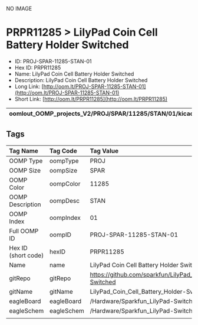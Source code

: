 


  
NO IMAGE  
# PRPR11285 > LilyPad Coin Cell Battery Holder Switched

- ID: PROJ-SPAR-11285-STAN-01
- Hex ID: PRPR11285
- Name: LilyPad Coin Cell Battery Holder Switched
- Description: LilyPad Coin Cell Battery Holder Switched
- Long Link: [http://oom.lt/PROJ-SPAR-11285-STAN-01](http://oom.lt/PROJ-SPAR-11285-STAN-01)
- Short Link: [http://oom.lt/PRPR11285](http://oom.lt/PRPR11285)
  

|oomlout_OOMP_projects_V2/PROJ/SPAR/11285/STAN/01/kicadPcb3dFront.png|oomlout_OOMP_projects_V2/PROJ/SPAR/11285/STAN/01/kicadPcb3dBack.png|oomlout_OOMP_projects_V2/PROJ/SPAR/11285/STAN/01/kicadPcb3d.png||
| :---: | :---: | :---: | :---: |

## Tags
  

|Tag Name|Tag Code|Tag Value|
| :--- | :--- | :--- |
|OOMP Type|oompType|PROJ|
|OOMP Size|oompSize|SPAR|
|OOMP Color|oompColor|11285|
|OOMP Description|oompDesc|STAN|
|OOMP Index|oompIndex|01|
|Full OOMP ID|oompID|PROJ-SPAR-11285-STAN-01|
|Hex ID (short code)|hexID|PRPR11285|
|Name|name|LilyPad Coin Cell Battery Holder Switched|
|gitRepo|gitRepo|https://github.com/sparkfun/LilyPad_Coin_Cell_Battery_Holder-Switched|
|gitName|gitName|LilyPad_Coin_Cell_Battery_Holder-Switched|
|eagleBoard|eagleBoard|/Hardware/Sparkfun_LilyPad-Switched-Battery.brd|
|eagleSchem|eagleSchem|/Hardware/Sparkfun_LilyPad-Switched-Battery.sch|
||||
